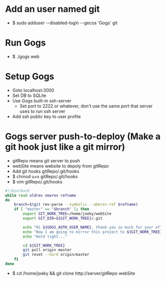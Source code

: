 Add an user named git
=====
* $ sudo adduser --disabled-login --gecos 'Gogs' git

Run Gogs
=====
* $ ./gogs web

Setup Gogs
=====
* Goto localhost:3000
* Set DB to SQLite
* Use Gogs built-in ssh-server
    * Set port to 2222 or whatever, don't use the same port that server uses to run ssh server
* Add ssh public key to user profile

Gogs server push-to-deploy (Make a git hook just like a git mirror)
=====
* gitRepo means git server to push
* webSite means website to depoly from gitRepo
* Add git hooks gitRepo/.git/hooks
* $ chmod u+x gitRepo/.git/hooks
* $ vim gitRepo/.git/hooks
```sh
#!/bin/bash
while read oldrev newrev refname
do
    branch=$(git rev-parse --symbolic --abbrev-ref $refname)
    if [ "master" == "$branch" ]; then
        export GIT_WORK_TREE=/home/joeky/webSite
        export GIT_DIR=${GIT_WORK_TREE}/.git

        echo "Hi ${GOGS_AUTH_USER_NAME}, thank you so much for your efforts!"
        echo "Now I am going to mirror this project to ${GIT_WORK_TREE}."
        echo "Hold tight..."

        cd ${GIT_WORK_TREE}
        git pull origin master
        git reset --hard origin/master
    fi
done
```
* $ cd /home/joeky && git clone http://server/gitRepo webSite
